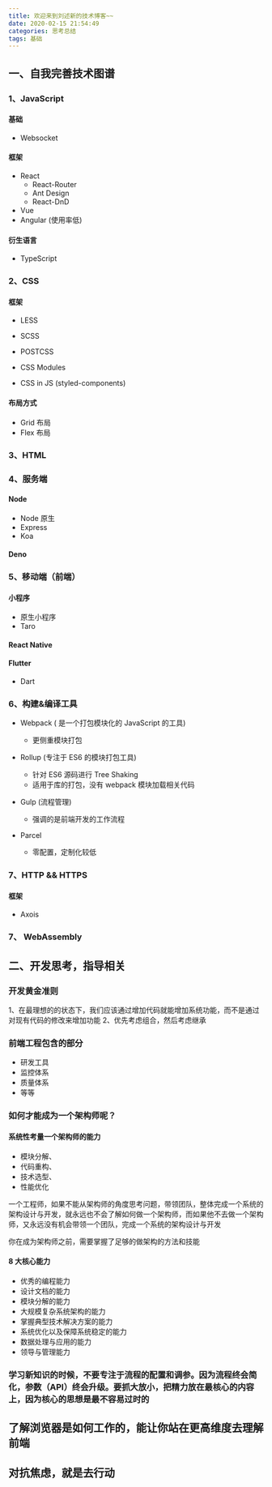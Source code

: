 ```yaml
---
title: 欢迎来到刘述新的技术博客~~
date: 2020-02-15 21:54:49
categories: 思考总结
tags: 基础
---
```


## 一、自我完善技术图谱

### 1、JavaScript

#### 基础

- Websocket

#### 框架

- React
  - React-Router
  - Ant Design
  - React-DnD
- Vue
- Angular (使用率低)

#### 衍生语言

- TypeScript

### 2、CSS

#### 框架

- LESS

- SCSS

- POSTCSS

- CSS Modules

- CSS in JS (styled-components)

#### 布局方式

- Grid 布局
- Flex 布局

### 3、HTML

### 4、服务端

#### Node

- Node 原生
- Express
- Koa

#### Deno

### 5、移动端（前端）

#### 小程序

- 原生小程序
- Taro

#### React Native

#### Flutter

- Dart

### 6、构建&编译工具

- Webpack ( 是一个打包模块化的 JavaScript 的工具)
  - 更侧重模块打包
- Rollup (专注于 ES6 的模块打包工具)
  - 针对 ES6 源码进行 Tree Shaking
  - 适用于库的打包，没有 webpack 模块加载相关代码
- Gulp (流程管理)
  - 强调的是前端开发的工作流程
- Parcel

  - 零配置，定制化较低

### 7、HTTP && HTTPS

#### 框架

- Axois

### 7、 WebAssembly

## 二、开发思考，指导相关

### 开发黄金准则

1、在最理想的的状态下，我们应该通过增加代码就能增加系统功能，而不是通过对现有代码的修改来增加功能
2、优先考虑组合，然后考虑继承

### 前端工程包含的部分

- 研发工具
- 监控体系
- 质量体系
- 等等

### 如何才能成为一个架构师呢？

#### 系统性考量一个架构师的能力

- 模块分解、
- 代码重构、
- 技术选型、
- 性能优化

一个工程师，如果不能从架构师的角度思考问题，带领团队，整体完成一个系统的架构设计与开发，就永远也不会了解如何做一个架构师，而如果他不去做一个架构师，又永远没有机会带领一个团队，完成一个系统的架构设计与开发

你在成为架构师之前，需要掌握了足够的做架构的方法和技能

#### 8 大核心能力

- 优秀的编程能力
- 设计文档的能力
- 模块分解的能力
- 大规模复杂系统架构的能力
- 掌握典型技术解决方案的能力
- 系统优化以及保障系统稳定的能力
- 数据处理与应用的能力
- 领导与管理能力

### 学习新知识的时候，不要专注于流程的配置和调参。因为流程终会简化，参数（API）终会升级。要抓大放小，把精力放在最核心的内容上，因为核心的思想是最不容易过时的

## 了解浏览器是如何工作的，能让你站在更高维度去理解前端

## 对抗焦虑，就是去行动
